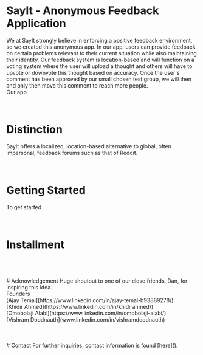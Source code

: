 # SayIt - Anonymous Feedback Application
We at SayIt strongly believe in enforcing a positive feedback environment, so we created this anonymous app. In our app, users can provide feedback on certain problems relevant to their current situation while also maintaining their identity. Our feedback system is location-based and will function on a voting system where the user will upload a thought and others will have to upvote or downvote this thought based on accuracy. Once the user's comment has been approved by our small chosen test group, we will then and only then move this comment to reach more people. <br/>
Our app 
<br/>
<br/>
<br/>
# Distinction
SayIt offers a localized, location-based alternative to global, often impersonal, feedback forums such as that of Reddit.
<br/>
<br/>
<br/>
# Getting Started
To get started
<br/>
<br/>
<br/>
# Installment
<br/>
<br/>
<br/>
# Acknowledgement
Huge shoutout to one of our close friends, Dan, for inspiring this idea.
<br/>
Founders <br/>
[Ajay Temal](https://www.linkedin.com/in/ajay-temal-b93889278/) <br/>
[Khidir Ahmed](https://www.linkedin.com/in/khidirahmed/) <br/>
[Omobolaji Alabi](https://www.linkedin.com/in/omobolaji-alabi/) <br/>
[Vishram Doodnauth](www.linkedin.com/in/vishramdoodnauth) <br/>
<br/>
<br/>
<br/>
# Contact
For further inquiries, contact information is found [here]().
